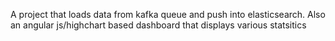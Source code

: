 A project that loads data from kafka queue and push into elasticsearch. 
Also an angular js/highchart based dashboard that displays various statsitics
